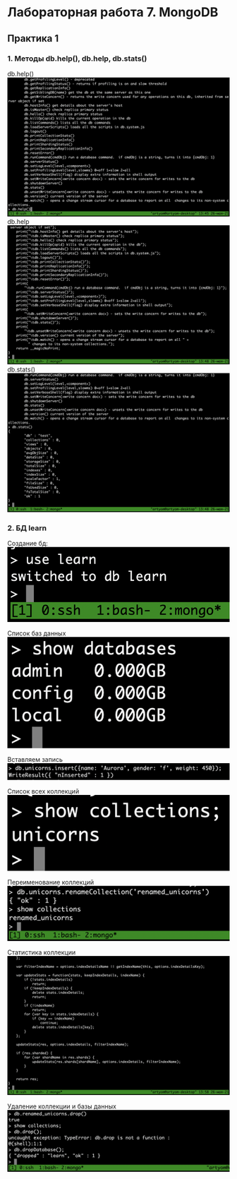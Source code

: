 # Лабораторная работа 7. MongoDB

## Практика 1
### 1. Методы db.help(), db.help, db.stats()

db.help()
![](2021-05-26-13-46-33.png)
db.help
![](2021-05-26-13-48-38.png)
db.stats()
![](2021-05-26-13-48-23.png)

### 2. БД learn

Создание бд:
![](2021-05-26-13-49-18.png)

Список баз данных
![](2021-05-26-13-50-48.png)

Вставляем запись
![](2021-05-26-13-55-24.png)

Список всех коллекций
![](2021-05-26-13-56-00.png)

Переименование коллекций
![](2021-05-26-13-57-39.png)

Статистика коллекции
![](2021-05-26-13-58-48.png)

Удаление коллекции и базы данных
![](2021-05-26-14-00-26.png)

